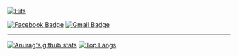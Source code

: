 <div align=left>
  
[![Hits](https://hits.seeyoufarm.com/api/count/incr/badge.svg?url=https%3A%2F%2Fgithub.com%2FGhyeon1215&count_bg=%238ADA4D&title_bg=%237B7A7A&icon=&icon_color=%23E7E7E7&title=hits&edge_flat=false)](https://hits.seeyoufarm.com)


</div>
  
  [![Facebook Badge](https://img.shields.io/badge/facebook-1877f2?style=flat-square&logo=facebook&logoColor=white&link=https://www.facebook.com/zzsza)](https://www.facebook.com/Ghyeon10/)
  [![Gmail Badge](https://img.shields.io/badge/Gmail-d14836?style=flat-square&logo=Gmail&logoColor=white&link=mailto:snugyun01@gmail.com)](mailto:wjsrbgus1234@gmail.com)
 

---------------------------------

 [![Anurag's github stats](https://github-readme-stats.vercel.app/api?username=Ghyeon1215&show_icons=true&title_color=red&hide_border=true&count_private=true)](https://github.com/anuraghazra/github-readme-stats)
 [![Top Langs](https://github-readme-stats.vercel.app/api/top-langs/?username=Ghyeon1215&hide_border=true&layout=compact)](https://github.com/anuraghazra/github-readme-stats)

<!--
**Ghyeon1215/Ghyeon1215** is a ✨ _special_ ✨ repository because its `README.md` (this file) appears on your GitHub profile.

Here are some ideas to get you started:

- 🔭 I’m currently working on ...
- 🌱 I’m currently learning ...
- 👯 I’m looking to collaborate on ...
- 🤔 I’m looking for help with ...
- 💬 Ask me about ...
- 📫 How to reach me: ...
- 😄 Pronouns: ...
- ⚡ Fun fact: ...
-->
